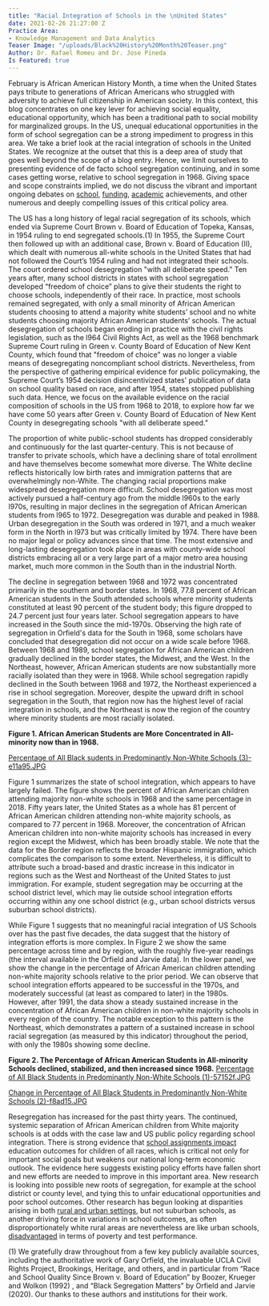 ```yaml
---
title: "Racial Integration of Schools in the \nUnited States"
date: 2021-02-26 21:27:00 Z
Practice Area:
- Knowledge Management and Data Analytics
Teaser Image: "/uploads/Black%20History%20Month%20Teaser.png"
Author: Dr. Rafael Romeu and Dr. Jose Pineda
Is Featured: true
---
```


February is African American History Month, a time when the United States pays tribute to generations of African Americans who struggled with adversity to achieve full citizenship in American society. In this context, this blog concentrates on one key lever for achieving social equality, educational opportunity, which has been a traditional path to social mobility for marginalized groups. In the US, unequal educational opportunities in the form of school segregation can be a strong impediment to progress in this area. We take a brief look at the racial integration of schools in the United States. We recognize at the outset that this is a deep area of study that goes well beyond the scope of a blog entry. Hence, we limit ourselves to presenting evidence of de facto school segregation continuing, and in some cases getting worse, relative to school segregation in 1968. Giving space and scope constraints implied, we do not discuss the vibrant and important ongoing debates on [school](https://www.heritage.org/education/report/the-myth-racial-disparities-public-school-funding), [funding](https://edbuild.org/content/23-billion), [academic](https://nces.ed.gov/pubs2019/2019038.pdf) achievements, and other numerous and deeply compelling issues of this critical policy area. 

The US has a long history of legal racial segregation of its schools, which ended via Supreme Court Brown v. Board of Education of Topeka, Kansas, in 1954 ruling to end segregated schools.(1)  In 1955, the Supreme Court then followed up with an additional case, Brown v. Board of Education (II), which dealt with numerous all-white schools in the United States that had not followed the Court’s 1954 ruling and had not integrated their schools. The court ordered school desegregation "with all deliberate speed." Ten years after, many school districts in states with school segregation developed “freedom of choice” plans to give their students the right to choose schools, independently of their race. In practice, most schools remained segregated, with only a small minority of African American students choosing to attend a majority white students’ school and no white students choosing majority African American students’ schools. The actual desegregation of schools began eroding in practice with the civil rights legislation, such as the l964 Civil Rights Act, as well as the 1968 benchmark Supreme Court ruling in Green v. County Board of Education of New Kent County, which found that "freedom of choice" was no longer a viable means of desegregating noncompliant school districts. Nevertheless, from the perspective of gathering empirical evidence for public policymaking, the Supreme Court’s 1954 decision disincentivized states' publication of data on school quality based on race, and after 1954, states stopped publishing such data. Hence, we focus on the available evidence on the racial composition of schools in the US from 1968 to 2018, to explore how far we have come 50 years after Green v. County Board of Education of New Kent County in desegregating schools "with all deliberate speed.”  

The proportion of white public-school students has dropped considerably and continuously for the last quarter-century. This is not because of transfer to private schools, which have a declining share of total enrollment and have themselves become somewhat more diverse. The White decline reflects historically low birth rates and immigration patterns that are overwhelmingly non-White. The changing racial proportions make widespread desegregation more difficult. School desegregation was most actively pursued a half-century ago from the middle l960s to the early l970s, resulting in major declines in the segregation of African American students from l965 to 1972. Desegregation was durable and peaked in 1988. Urban desegregation in the South was ordered in 1971, and a much weaker form in the North in l973 but was critically limited by 1974. There have been no major legal or policy advances since that time. The most extensive and long-lasting desegregation took place in areas with county-wide school districts embracing all or a very large part of a major metro area housing market, much more common in the South than in the industrial North.

The decline in segregation between 1968 and 1972 was concentrated primarily in the southern and border states. In 1968, 77.8 percent of African American students in the South attended schools where minority students constituted at least 90 percent of the student body; this figure dropped to 24.7 percent just four years later. School segregation appears to have increased in the South since the mid-1970s. Observing the high rate of segregation in Orfield's data for the South in 1968, some scholars have concluded that desegregation did not occur on a wide scale before 1968. Between 1968 and 1989, school segregation for African American children gradually declined in the border states, the Midwest, and the West. In the Northeast, however, African American students are now substantially more racially isolated than they were in 1968. While school segregation rapidly declined in the South between 1968 and 1972, the Northeast experienced a rise in school segregation. Moreover, despite the upward drift in school segregation in the South, that region now has the highest level of racial integration in schools, and the Northeast is now the region of the country where minority students are most racially isolated.

**Figure 1. African American Students are More Concentrated in All-minority now than in 1968.**

[Percentage of All Black sudents in Predominantly Non-White Schools (3)-e11a95.JPG](/uploads/Percentage%20of%20All%20Black%20sudents%20in%20Predominantly%20Non-White%20Schools%20(3)-e11a95.JPG)


Figure 1 summarizes the state of school integration, which appears to have largely failed. The figure shows the percent of African American children attending majority non-white schools in 1968 and the same percentage in 2018. Fifty years later, the United States as a whole has 81 percent of African American children attending non-white majority schools, as compared to 77 percent in 1968. Moreover, the concentration of African American children into non-white majority schools has increased in every region except the Midwest, which has been broadly stable. We note that the data for the Border region reflects the broader Hispanic immigration, which complicates the comparison to some extent. Nevertheless, it is difficult to attribute such a broad-based and drastic increase in this indicator in regions such as the West and Northeast of the United States to just immigration. For example, student segregation may be occurring at the school district level, which may lie outside school integration efforts occurring within any one school district (e.g., urban school districts versus suburban school districts). 

While Figure 1 suggests that no meaningful racial integration of US Schools over has the past five decades, the data suggest that the history of integration efforts is more complex. In Figure 2 we show the same percentage across time and by region, with the roughly five-year readings (the interval available in the Orfield and Jarvie data). In the lower panel, we show the change in the percentage of African American children attending non-white majority schools relative to the prior period. We can observe that school integration efforts appeared to be successful in the 1970s, and moderately successful (at least as compared to later) in the 1980s. However, after 1991, the data show a steady sustained increase in the concentration of African American children in non-white majority schools in every region of the country. The notable exception to this pattern is the Northeast, which demonstrates a pattern of a sustained increase in school racial segregation (as measured by this indicator) throughout the period, with only the 1980s showing some decline. 

**Figure 2. The Percentage of African American Students in All-minority Schools declined, stabilized, and then increased since 1968.**
[Percentage of All Black Students in Predominantly Non-White Schools (1)-57152f.JPG](/uploads/Percentage%20of%20All%20Black%20Students%20in%20Predominantly%20Non-White%20Schools%20(1)-57152f.JPG)

[Change in Percentage of All Black Students in Predominantly Non-White Schools (2)-f8ad15.JPG](/uploads/Change%20in%20Percentage%20of%20All%20Black%20Students%20in%20Predominantly%20Non-White%20Schools%20(2)-f8ad15.JPG)

Resegregation has increased for the past thirty years. The continued, systemic separation of African American children from White majority schools is at odds with the case law and US public policy regarding school integration. There is strong evidence that [school assignments impact](https://academic.oup.com/qje/article-abstract/129/1/435/1896854) education outcomes for children of all races, which is critical not only for important social goals but weakens our national long-term economic outlook. The evidence here suggests existing policy efforts have fallen short and new efforts are needed to improve in this important area. New research is looking into possible new roots of segregation, for example at the school district or county level, and tying this to unfair educational opportunities and poor school outcomes. Other research has begun looking at disparities arising in both [rural and urban settings](https://www.urban.org/features/segregated-neighborhoods-segregated-schools), but not suburban schools, as another driving force in variations in school outcomes, as often disproportionately white rural areas are nevertheless are like urban schools, [disadvantaged](https://www.ncbi.nlm.nih.gov/pmc/articles/PMC5804745/) in terms of poverty and test performance. 





(1) We gratefully draw throughout from a few key publicly available sources, including the authoritative work of Gary Orfield, the invaluable UCLA Civil Rights Project, Brookings, Heritage, and others, and in particular from “Race and School Quality Since Brown v. Board of Education” by Boozer, Krueger and Wolkon (1992)[](https://brook.gs/3pRspIA) , and “Black Segregation Matters” by Orfield and Jarvie (2020)[](https://bit.ly/2ZWKnil). Our thanks to these authors and institutions for their work. 

 




